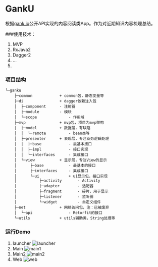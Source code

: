 # GankU
根据[gank.io](http://gank.io/api)公开API实现的内容阅读类App。作为对近期知识内容梳理总结。

###使用技术：

 1. MVP
 2. RxJava2
 3. Dagger2
 4. ...
 5. 
### 项目结构
```
└─ganku
    ├─common			+ common包，静态变量等
    ├─di				+ dagger依赖注入包
    │  ├─component		- 注射器 
    │  ├─module			- 模块
    │  └─scope				- 作用域
    ├─mvp				+ mvp包，项目为mvp架构
    │  ├─model			+ 数据层，有缺陷
    │  │  └─remote			- bean类等
    │  ├─presenter		+ 表现层，专注业务逻辑处理
    │  │  ├─base			- 最基本接口
    │  │  ├─impl			- 接口实现
    │  │  └─interfaces		- 集成接口
    │  └─view			+ 显示层，专注View的显示
    │      ├─base			- 最基本的接口
    │      ├─interfaces		- 集成接口
    │      └─ui				+ ui显示包，接口实现
    │          ├─activity		- Activity
    │          ├─adapter		- 适配器
    │          ├─fragment		- 碎片，用于显示
    │          ├─listener		- 监听器
    │          └─widget			- 自定义组件
    ├─net				+ 网络访问包，注：已被废弃
    │  └─api				- Retorfit的接口
    └─utils				+ utils辅助类，String处理等
```
### 运行Demo
1. launcher
![launcher](https://github.com/rabbitknight/GankU/gifs/gif_launcher2.gif)
2. Main
![main1](https://github.com/rabbitknight/GankU/gifs/gif_main1.gif)
3. Main2
![main2](https://github.com/rabbitknight/GankU/gifs/gif_main2.gif)
4. Web
![web](https://github.com/rabbitknight/GankU/gifs/gif_web.gif)
